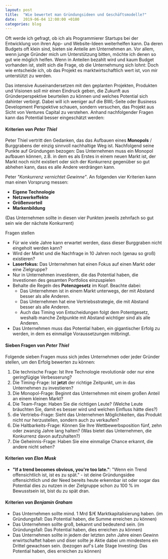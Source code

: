 ```yaml
---
layout: post
title:  "Wie bewertet man Gründungsideen und Geschäftsmodelle?"
date:   2019-06-04 12:00:00 +0100
categories: blog
---
```


Oft werde ich gefragt, ob ich als Programmierer Startups bei der Entwicklung von ihren App- und Website-Ideen weiterhelfen kann. Da deren Budgets oft klein sind, bieten sie Anteile am Unternehmen an. Vor allem, wenn junge Gründer mich um Unterstützung bitten, möchte ich denen so gut wie möglich helfen. Wenn in Anteilen bezahlt wird und kaum Budget vorhanden ist, stellt sich die Frage, ob die Unternehmung sich lohnt: Doch wie entscheide ich, ob das Projekt es marktwirtschaftlich wert ist, von mir unterstützt zu werden.

Das intensive Auseinandersetzen mit den geplanten Projekten, Produkten und Visionen soll mir einen Eindruck geben, die Zukunft aus Gründerperspektive beurteilen zu können und welches Potential sich dahinter verbirgt. Dabei will ich weniger auf die BWL-Seite oder Business Development Perspektive schauen, sondern versuchen, das Projekt aus Sicht von Ventures Capital zu verstehen. Anhand nachfolgender Fragen kann das Potential besser eingeschätzt werden:

#### Kriterien von *Peter Thiel*

Peter Thiel vertritt den Gedanken, das das Aufbauen eines **Monopols** / Burggrabens der einzig sinnvoll nachhaltige Weg ist. Nachfolgend seine Punkte auf Gründungen bezogen: Das Unternehmen muss ein Monopol aufbauen können, z.B. in dem es als Erstes in einem neuen Markt ist, der Markt noch nicht existiert oder sich der Konkurrenz gegenüber so gut abhehen kann, dass es alle Andere verdrängen kann.

Peter  *"Konkurrenz vernichtet Gewinne"*. An folgenden vier Kriterien kann man einen Vorsprung messen:
  * **Eigene Technologie**
  * **Netzwerkeffekte**
  * **Größenvorteil**
  * **Markenbildung**

(Das Unternehmen sollte in diesen vier Punkten jeweils zehnfach so gut sein wie der nächste Konkurrent)

Fragen stellen

* Für wie viele Jahre kann erwartet werden, dass dieser Burggraben nicht eingeholt werden kann?
* Wird der Markt und die Nachfrage in 10 Jahren noch (genau so groß) existieren?
* **Laserfokus:** Das Unternehmen hat einen Fokus auf einen Markt oder eine Zielgruppe?
* Nur in Unternehmen investieren, die das Potential haben, die Investionen des gesamten Portfolios einzuspielen
* Behalte die Regeln des **Potenzgesetz** im Kopf. Beachte dabei:
  * Das Unternehmen ist in einem Markt unterwegs, der mit Abstand besser als alle Anderen.
  * Das Unternehmen hat eine Vertriebsstrategie, die mit Abstand besser als alle Anderen.
  * Auch das Timing von Entscheidungen folgt dem Potentgesetz, weshalb manche Zeitpunkte mit Abstand wichtiger sind als alle Anderen.
* Das Unternehmen muss das Potential haben, ein gigantischer Erfolg zu werden, in dem es einmalige Voraussetzungen mitbringt.

#### Sieben Fragen von *Peter Thiel*

Folgende sieben Fragen muss sich jedes Unternehmen oder jeder Gründer stellen, um den Erfolg bewerten zu können:

1. Die technische Frage: Ist Ihre Technologie revolutionär oder nur eine geringfügige Verbesserung?
2. Die Timing-Frage: Ist **jetzt** der richtige Zeitpunkt, um in das Unternehmen zu investieren?
3. Die Monopol-Frage: Beginnt das Unternehmen mit einem großen Anteil an einem kleinen Markt?
4. Die Team-Frage: Haben Sie die richtigen Leute? (Welche Leute bräuchten Sie, damit es besser wird und welchen Einfluss hätte dies?)
5. die Vertriebs-Frage: Sieht das Unternehmen Möglichkeiten, das Produkt nicht nur herzustellen, sondern auch zu verkaufen?
6. Die Haltbarkeits-Frage: Können Sie Ihre Wettbewerbsposition fünf, zehn oder zwanzig Jahre lang halten? (Was bietet das Unternehmen, die Konkurrenz davon aufzuhalten?)
7. Die Geheinnis-Frage: Haben Sie eine einmalige Chance erkannt, die andere nicht sehen?

#### Kriterien von *Elon Musk*
* **"If a trend becomes obvious, you're too late."**: "Wenn ein Trend offensichtlich ist, ist es zu spät." - ist deine Gründungsidee offensichtlich und der Need bereits heute erkennbar ist oder sogar das Potential dies zu nutzen in der Zielgruppe schon zu 100 % im Bewusstsein ist, bist du zu spät dran.

#### Kriterien von *Benjamin Graham*
* Das Unternehmen sollte mind. 1 Mrd $/€ Marktkapitalisierung haben. (im Gründungsfall: Das Potential haben, die Summe erreichen zu können)
* Das Unternehmen sollte groß, bekannt und bedeutend sein. (im Gründungsfall: Das Potential haben, dies erreichen zu können)
* Das Unternehmen sollte in jedem der letzten zehn Jahre einen Gewinn erwirtschaftet haben und diser sollte je Aktie dabei um mindestens ein Drittel gewachsen sein. (bezogen auf's Late Stage Investing: Das Potential haben, dies erreichen zu können)
